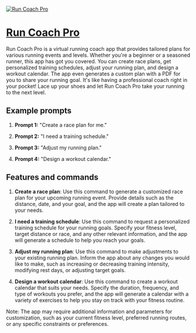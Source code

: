 [![Run Coach Pro](null)](https://chat.openai.com/g/g-wqTNafVw5-run-coach-pro)

# [Run Coach Pro](https://chat.openai.com/g/g-wqTNafVw5-run-coach-pro)

Run Coach Pro is a virtual running coach app that provides tailored plans for various running events and levels. Whether you're a beginner or a seasoned runner, this app has got you covered. You can create race plans, get personalized training schedules, adjust your running plan, and design a workout calendar. The app even generates a custom plan with a PDF for you to share your running goal. It's like having a professional coach right in your pocket! Lace up your shoes and let Run Coach Pro take your running to the next level.

## Example prompts

1. **Prompt 1:** "Create a race plan for me."

2. **Prompt 2:** "I need a training schedule."

3. **Prompt 3:** "Adjust my running plan."

4. **Prompt 4:** "Design a workout calendar."

## Features and commands

1. **Create a race plan**: Use this command to generate a customized race plan for your upcoming running event. Provide details such as the distance, date, and your goal, and the app will create a plan tailored to your needs.

2. **I need a training schedule**: Use this command to request a personalized training schedule for your running goals. Specify your fitness level, target distance or race, and any other relevant information, and the app will generate a schedule to help you reach your goals.

3. **Adjust my running plan**: Use this command to make adjustments to your existing running plan. Inform the app about any changes you would like to make, such as increasing or decreasing training intensity, modifying rest days, or adjusting target goals.

4. **Design a workout calendar**: Use this command to create a workout calendar that suits your needs. Specify the duration, frequency, and type of workouts you prefer, and the app will generate a calendar with a variety of exercises to help you stay on track with your fitness routine.

Note: The app may require additional information and parameters for customization, such as your current fitness level, preferred running routes, or any specific constraints or preferences.